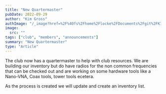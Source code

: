 ```yaml
---
title: "New Quartermaster"
pubDate: 2022-09-29
author: "Kim Gross"
authImage: "/_image?href=%2F%40fs%2Fhome%2Flocke%2FDocuments%2Fgit%2FK7SWI%2Fsrc%2Fassets%2Fteam%2FKI03.png%3ForigWidth%3D447%26origHeight%3D411%26origFormat%3Dpng&w=447&h=411&f=webp"
image:
  src: ""
tags: ["club", "members", "announcements"]
summary: "New Quartermaster"
type: "Article"
---
```


The club now has a quartermaster to help with club resources. We are building our inventory but do have radios for the non common frequencies that can be checked out and are working on some hardware tools like a Nano-VNA, Coax tools, tower tools ecetera.

As the process is created we will update and create an inventory list.
